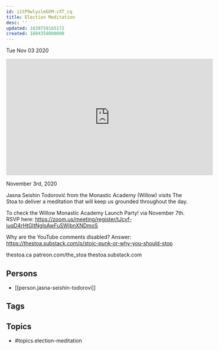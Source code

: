 ```yaml
---
id: i1tP9wlyslmGVM-cXT_cq
title: Election Meditation
desc: ''
updated: 1639759165172
created: 1604358000000
---
```





Tue Nov 03 2020

<iframe width="560" height="315" src="https://www.youtube.com/embed/hfHu4rS_4C8" title="Election Meditation w/ Jasna Seishin Todorović" frameborder="0" allow="accelerometer; autoplay; clipboard-write; encrypted-media; gyroscope; picture-in-picture" allowfullscreen ></iframe>

November 3rd, 2020

Jasna Seishin Todorović from the Monastic Academy (Willow) visits The Stoa to deliver a meditation that will keep us grounded throughout the day.

To check the Willow Monastic Academy Launch Party! via November 7th. RSVP here: https://zoom.us/meeting/register/tJcvf-iuqD4rHtGItNgIsAwFuSWjbnXNDmoS 

Why are the YouTube comments disabled? Answer: https://thestoa.substack.com/p/stoic-punk-or-why-you-should-stop

thestoa.ca
patreon.com/the_stoa
thestoa.substack.com

## Persons

- [[person.jasna-seishin-todorovi]]

## Tags



## Topics

- #topics.election-meditation


